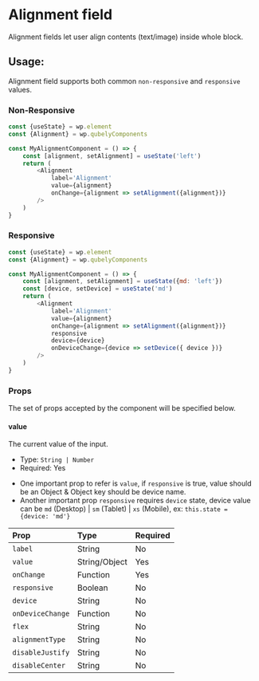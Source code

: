 # Alignment field

Alignment fields let user align contents (text/image) inside whole block.

## Usage:
Alignment field supports both  common `non-responsive` and `responsive` values.

### Non-Responsive

```javascript
const {useState} = wp.element
const {Alignment} = wp.qubelyComponents

const MyAlignmentComponent = () => {
    const [alignment, setAlignment] = useState('left')
    return (
        <Alignment 
            label='Alignment'
            value={alignment}
            onChange={alignment => setAlignment({alignment})}
        />
    )   
}

```

### Responsive

```javascript
const {useState} = wp.element
const {Alignment} = wp.qubelyComponents

const MyAlignmentComponent = () => {
    const [alignment, setAlignment] = useState({md: 'left'})
    const [device, setDevice] = useState('md')
    return (
        <Alignment 
            label='Alignment'
            value={alignment}
            onChange={alignment => setAlignment({alignment})}
            responsive
            device={device}
            onDeviceChange={device => setDevice({ device })} 
        />
    )   
}

```

### Props
The set of props accepted by the component will be specified below.
#### value
The current value of the input.

- Type: `String | Number`
- Required: Yes
  
* One important prop to refer is `value`, if `responsive` is true, value should be an Object & Object key should be device name.
* Another important prop `responsive` requires `device` state, device value can be `md` (Desktop) | `sm` (Tablet)  | `xs` (Mobile), ex: `this.state = {device: 'md'}`

|Prop |Type|Required |
|:---|:---|:---|
|`label`|String|No|
|`value`|String/Object|Yes|
|`onChange`|Function|Yes|
|`responsive`|Boolean|No|
|`device`|String|No|
|`onDeviceChange`|Function|No|
|`flex`|String|No|
|`alignmentType`|String|No|
|`disableJustify`|String|No|
|`disableCenter`|String|No|

